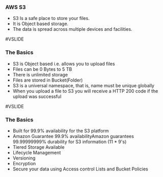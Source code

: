 ### AWS S3

- S3 Is a safe place to store your files.
- It is Object based storage.
- The data is spread across multiple devices and facilities.


#VSLIDE

### The Basics

- S3 is Object based i.e. allows you to upload files
- Files can be 0 Bytes to 5 TB
- There is unlimited storage
- Files are stored in Bucket(Folder)
- S3 is a universal namespace, that is, name must be unique globally
- When you upload a file to S3 you will receive a HTTP 200 code if the upload was successful

#VSLIDE

### The Basics

- Built for 99.9% availability for the S3 platform
- Amazon Guarantee 99.9% availabilityAmazon guarantees 99.99999999% durability for S3 information (11 * 9's)
- Tiered Storage Available
- Lifecycle Management
- Versioning
- Encryption
- Secure your data using Access control Lists and Bucket Policies
